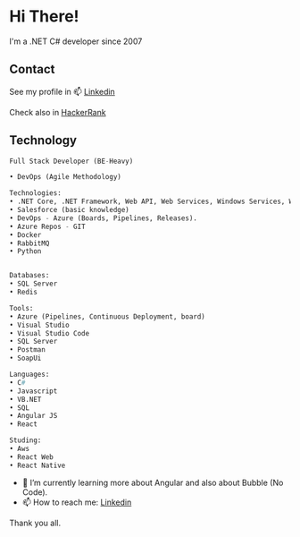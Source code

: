# Hi There!

I'm a .NET C# developer since 2007

## Contact

 See my profile in 📫 [Linkedin](https://www.linkedin.com/in/bruno-gouveia-schoola-795b8b21/?locale=en_US) 
 
 Check also in [HackerRank](https://www.hackerrank.com/profile/bschoola)


## Technology

```python
Full Stack Developer (BE-Heavy) 

• DevOps (Agile Methodology)

Technologies:
• .NET Core, .NET Framework, Web API, Web Services, Windows Services, Workers, Angular, React Js, Dapper, Entity Framework and all microsoft projects using dependence injection.
• Salesforce (basic knowledge)
• DevOps - Azure (Boards, Pipelines, Releases).
• Azure Repos - GIT
• Docker
• RabbitMQ
• Python


Databases:
• SQL Server
• Redis

Tools:
• Azure (Pipelines, Continuous Deployment, board)
• Visual Studio
• Visual Studio Code
• SQL Server
• Postman
• SoapUi

Languages:
• C#
• Javascript
• VB.NET
• SQL
• Angular JS
• React

Studing:
• Aws
• React Web
• React Native
```

- 🌱 I’m currently learning more about Angular and also about Bubble (No Code).
- 📫 How to reach me: [Linkedin](https://www.linkedin.com/in/bruno-gouveia-schoola-795b8b21/)

Thank you all.

<!--
**bschoola/bschoola** is a ✨ _special_ ✨ repository because its `README.md` (this file) appears on your GitHub profile.

Here are some ideas to get you started:

- 🔭 I’m currently working on ...
- 🌱 I’m currently learning ...
- 👯 I’m looking to collaborate on ...
- 🤔 I’m looking for help with ...
- 💬 Ask me about ...
- 📫 How to reach me: ...
- 😄 Pronouns: ...
- ⚡ Fun fact: ...
-->
